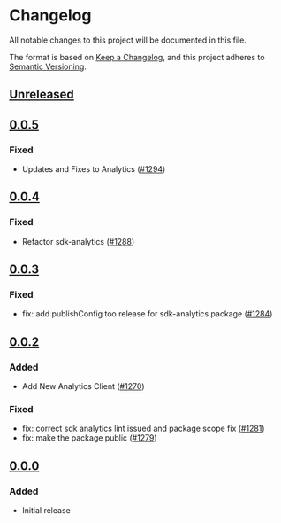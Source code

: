 # Changelog

All notable changes to this project will be documented in this file.

The format is based on [Keep a Changelog](https://keepachangelog.com/en/1.0.0/),
and this project adheres to [Semantic Versioning](https://semver.org/spec/v2.0.0.html).

## [Unreleased]

## [0.0.5]

### Fixed

- Updates and Fixes to Analytics ([#1294](https://github.com/MetaMask/metamask-sdk/pull/1294))

## [0.0.4]

### Fixed

- Refactor sdk-analytics ([#1288](https://github.com/MetaMask/metamask-sdk/pull/1288))

## [0.0.3]

### Fixed

- fix: add publishConfig too release for sdk-analytics package ([#1284](https://github.com/MetaMask/metamask-sdk/pull/1284))

## [0.0.2]

### Added

- Add New Analytics Client ([#1270](https://github.com/MetaMask/metamask-sdk/pull/1270))

### Fixed

- fix: correct sdk analytics lint issued and package scope fix ([#1281](https://github.com/MetaMask/metamask-sdk/pull/1281))
- fix: make the package public ([#1279](https://github.com/MetaMask/metamask-sdk/pull/1279))

## [0.0.0]

### Added

- Initial release

[Unreleased]: https://github.com/MetaMask/metamask-sdk/compare/@metamask/sdk-analytics@0.0.5...HEAD
[0.0.5]: https://github.com/MetaMask/metamask-sdk/compare/@metamask/sdk-analytics@0.0.4...@metamask/sdk-analytics@0.0.5
[0.0.4]: https://github.com/MetaMask/metamask-sdk/compare/@metamask/sdk-analytics@0.0.3...@metamask/sdk-analytics@0.0.4
[0.0.3]: https://github.com/MetaMask/metamask-sdk/compare/@metamask/sdk-analytics@0.0.2...@metamask/sdk-analytics@0.0.3
[0.0.2]: https://github.com/MetaMask/metamask-sdk/compare/@metamask/sdk-analytics@0.0.0...@metamask/sdk-analytics@0.0.2
[0.0.0]: https://github.com/MetaMask/metamask-sdk/releases/tag/@metamask/sdk-analytics@0.0.0
